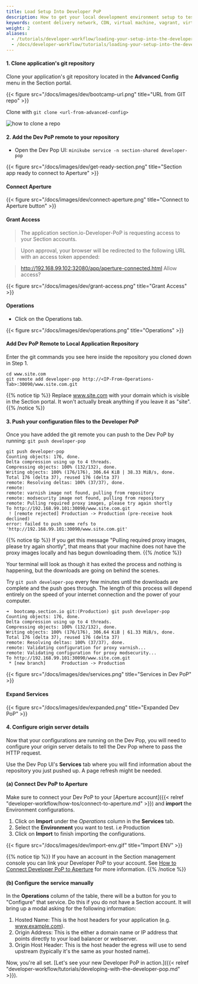 ```yaml
---
title: Load Setup Into Developer PoP
description: How to get your local development environment setup to test Section CDN on your local machine.
keywords: content delivery network, CDN, virtual machine, vagrant, virtualbox, git, cli, local development, local machine, staging environment, developer pop
weight: 2
aliases:
  - /tutorials/developer-workflow/loading-your-setup-into-the-developer-pop/
  - /docs/developer-workflow/tutorials/loading-your-setup-into-the-developer-pop/
---
```


<!-- Run `minikube service -n section-shared developer-pop`. Your browser will open when the endpoint for the service becomes ready. -->

#### 1. Clone application's git repository

Clone your application's git repository located in the **Advanced Config** menu in the Section portal.

{{< figure src="/docs/images/dev/bootcamp-url.png" title="URL from GIT repo" >}}

Clone with `git clone <url-from-advanced-config>`

![how to clone a repo](/docs/images/dev/advanced-config-git.png)



#### 2. Add the Dev PoP remote to your repository
  * Open the Dev Pop UI: `minikube service -n section-shared developer-pop`

{{< figure src="/docs/images/dev/get-ready-section.png" title="Section app ready to connect to Aperture" >}}

#### Connect Aperture

{{< figure src="/docs/images/dev/connect-aperture.png" title="Connect to Aperture button" >}}

#### Grant Access

> The application section.io-Developer-PoP is requesting access to your Section accounts.

> Upon approval, your browser will be redirected to the following URL with an access token appended:

> http://192.168.99.102:32080/app/aperture-connected.html
> Allow access?

{{< figure src="/docs/images/dev/grant-access.png" title="Grant Access" >}}

#### Operations

  * Click on the Operations tab.

{{< figure src="/docs/images/dev/operations.png" title="Operations" >}}

#### Add Dev PoP Remote to Local Application Repository

Enter the git commands you see here inside the repository you cloned down in Step 1.

```
cd www.site.com
git remote add developer-pop http://<IP-From-Operations-Tab>:30090/www.site.com.git
```
{{% notice tip %}}
  Replace www.site.com with your domain which is visible in the Section portal. It won't actually break anything if you leave it as "site".
{{% /notice %}}

#### 3. Push your configuration files to the Developer PoP
  Once you have added the git remote you can push to the Dev PoP by running: `git push developer-pop`

```
git push developer-pop
Counting objects: 176, done.
Delta compression using up to 4 threads.
Compressing objects: 100% (132/132), done.
Writing objects: 100% (176/176), 306.64 KiB | 38.33 MiB/s, done.
Total 176 (delta 37), reused 176 (delta 37)
remote: Resolving deltas: 100% (37/37), done.
remote:
remote: varnish image not found, pulling from repository
remote: modsecurity image not found, pulling from repository
remote: Pulling required proxy images, please try again shortly
To http://192.168.99.101:30090/www.site.com.git
 ! [remote rejected] Production -> Production (pre-receive hook declined)
error: failed to push some refs to 'http://192.168.99.101:30090/www.site.com.git'
```


{{% notice tip %}}
  If you get this message "Pulling required proxy images, please try again shortly", that means that your machine does not have the proxy images locally and has begun downloading them. 
{{% /notice %}}

Your terminal will look as though it has exited the process and nothing is happening, but the downloads are going on behind the scenes. 

Try `git push developer-pop` every few minutes until the downloads are complete and the push goes through. The length of this process will depend entirely on the speed of your internet connection and the power of your computer.

```
➜  bootcamp.section.io git:(Production) git push developer-pop
Counting objects: 176, done.
Delta compression using up to 4 threads.
Compressing objects: 100% (132/132), done.
Writing objects: 100% (176/176), 306.64 KiB | 61.33 MiB/s, done.
Total 176 (delta 37), reused 176 (delta 37)
remote: Resolving deltas: 100% (37/37), done.
remote: Validating configuration for proxy varnish...
remote: Validating configuration for proxy modsecurity...
To http://192.168.99.101:30090/www.site.com.git
 * [new branch]      Production -> Production
```

{{< figure src="/docs/images/dev/services.png" title="Services in Dev PoP" >}}

#### Expand Services

{{< figure src="/docs/images/dev/expanded.png" title="Expanded Dev PoP" >}}

#### 4. Configure origin server details
Now that your configurations are running on the Dev Pop, you will need to configure your origin server details to tell the Dev Pop where to pass the HTTP request. 

Use the Dev Pop UI's **Services** tab where you will find information about the repository you just pushed up. A page refresh might be needed.

#### (a) Connect Dev PoP to Aperture
 Make sure to connect your Dev PoP to your [Aperture account]({{< relref "developer-workflow/how-tos/connect-to-aperture.md" >}}) and **import** the Environment configurations.

1. Click on **Import** under the *Operations* column in the **Services** tab.
2. Select the **Environment** you want to test. i.e Production
3. Click on **Import** to finish importing the configurations.

{{< figure src="/docs/images/dev/import-env.gif" title="Import ENV" >}}


{{% notice tip %}}
If you have an account in the Section management console you can link your Developer PoP to your account.
See <a href="/docs/developer-workflow/how-tos/connect-to-aperture/" title="How to Connect Developer PoP to Aperture">How to Connect Developer PoP to Aperture</a> for more information. 
{{% /notice %}}

#### (b) Configure the service manually
In the **Operations** column of the table, there will be a button for you to "Configure" that service. Do this if you do not have a Section account. It will bring up a modal asking for the following information:

1. Hosted Name: This is the host headers for your application (e.g. www.example.com).
2. Origin Address: This is the either a domain name or IP address that points directly to your load balancer or webserver.
3. Origin Host Header: This is the host header the egress will use to send upstream (typically it's the same as your hosted name).


Now, you're all set. [Let's see your new Developer PoP in action.]({{< relref "developer-workflow/tutorials/developing-with-the-developer-pop.md" >}}).

  [git]: http://git-scm.com/
  [Vagrant]: http://docs.vagrantup.com/v2/installation/
  [Minikube]: https://github.com/kubernetes/minikube/releases/tag/v0.21.0
  [VirtualBox]: http://www.virtualbox.org/

